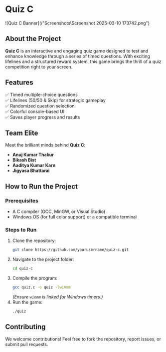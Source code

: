 # **Quiz C**  

![Quiz C Banner](/"Screenshots\Screenshot 2025-03-10 173742.png")  

## **About the Project**  
**Quiz C** is an interactive and engaging quiz game designed to test and enhance knowledge through a series of timed questions. With exciting lifelines and a structured reward system, this game brings the thrill of a quiz competition right to your screen.  

## **Features**  
✅ Timed multiple-choice questions  
✅ Lifelines (50/50 & Skip) for strategic gameplay  
✅ Randomized question selection  
✅ Colorful console-based UI  
✅ Saves player progress and results  

## **Team Elite**  
Meet the brilliant minds behind **Quiz C**:  
- **Anuj Kumar Thakur**  
- **Bikash Bist**  
- **Aaditya Kumar Karn**  
- **Jigyasa Bhattarai**  

## **How to Run the Project**  
### **Prerequisites**  
- A C compiler (GCC, MinGW, or Visual Studio)  
- Windows OS (for full color support) or a compatible terminal  

### **Steps to Run**  
1. Clone the repository:  
   ```bash
   git clone https://github.com/yourusername/quiz-c.git
   ```  
2. Navigate to the project folder:  
   ```bash
   cd quiz-c
   ```  
3. Compile the program:  
   ```bash
   gcc quiz.c -o quiz -lwinmm  
   ```  
   *(Ensure `winmm` is linked for Windows timers.)*  
4. Run the game:  
   ```bash
   ./quiz
   ```  

## **Contributing**  
We welcome contributions! Feel free to fork the repository, report issues, or submit pull requests.  
